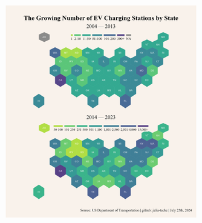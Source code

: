 ![alt text](https://github.com/julia-tache/Electric-Charging-Stations/blob/main/EV_maps.png?raw=true)
